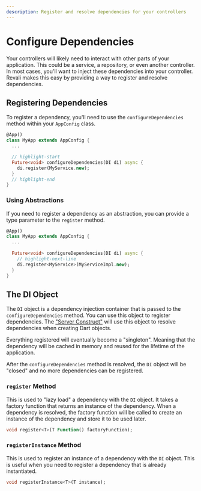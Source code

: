 ```yaml
---
description: Register and resolve dependencies for your controllers
---
```


# Configure Dependencies

Your controllers will likely need to interact with other parts of your application. This could be a service, a repository, or even another controller. In most cases, you'll want to inject these dependencies into your controller. Revali makes this easy by providing a way to register and resolve dependencies.

## Registering Dependencies

To register a dependency, you'll need to use the `configureDependencies` method within your `AppConfig` class.

```dart title="routes/my_app.dart"
@App()
class MyApp extends AppConfig {
  ...

  // highlight-start
  Future<void> configureDependencies(DI di) async {
    di.register(MyService.new);
  }
  // highlight-end
}
```

### Using Abstractions

If you need to register a dependency as an abstraction, you can provide a type parameter to the `register` method.

```dart title="routes/my_app.dart"
@App()
class MyApp extends AppConfig {
  ...
  
  Future<void> configureDependencies(DI di) async {
    // highlight-next-line
    di.register<MyService>(MyServiceImpl.new);
  }
}
```

## The DI Object

The `DI` object is a dependency injection container that is passed to the `configureDependencies` method. You can use this object to register dependencies. The ["Server Construct"][server-construct] will use this object to resolve dependencies when creating Dart objects.

Everything registered will eventually become a "singleton". Meaning that the dependency will be cached in memory and reused for the lifetime of the application.

After the `configureDependencies` method is resolved, the `DI` object will be "closed" and no more dependencies can be registered.

### `register` Method

This is used to "lazy load" a dependency with the `DI` object. It takes a factory function that returns an instance of the dependency. When a dependency is resolved, the factory function will be called to create an instance of the dependency and store it to be used later.

```dart
void register<T>(T Function() factoryFunction);
```

### `registerInstance` Method

This is used to register an instance of a dependency with the `DI` object. This is useful when you need to register a dependency that is already instantiated.

```dart
void registerInstance<T>(T instance);
```

[server-construct]: ../../constructs/overview.md#server-constructs
